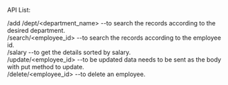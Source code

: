 API List:

/add
/dept/<department_name>    --to search the records according to the desired department.  
/search/<employee_id>      --to search the records according to the employee id.  
/salary                    --to get the details sorted by salary.  
/update/<employee_id>      --to be updated data needs to be sent as the body with put method to update.   
/delete/<employee_id>      --to delete an employee.   
